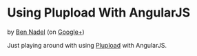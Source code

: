 
# Using Plupload With AngularJS

by [Ben Nadel][bennadel] (on [Google+][googleplus])

Just playing around with using [Plupload][plupload] with AngularJS.


[bennadel]: http://www.bennadel.com
[googleplus]: https://plus.google.com/108976367067760160494?rel=author
[plupload]: http://plupload.com
